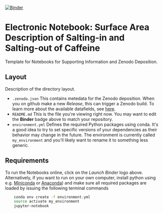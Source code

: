 [![Binder](https://mybinder.org/badge_logo.svg)](https://mybinder.org/v2/gh/mlund/template-for-supporting-information/HEAD)

# Electronic Notebook: Surface Area Description of Salting-in and Salting-out of Caffeine

Template for Notebooks for Supporting Information and Zenodo Deposition.

## Layout

Description of the directory layout.

- `.zenodo.json` This contains metedata for the Zenodo deposition. When you on github make a new
  _Release_, this can trigger a Zenodo build. To learn more about the available datafields, see
  [here](https://developers.zenodo.org/?python#depositions).
- `README.md` This is the file you're viewing right now. You may want to edit the **Binder** badge above to match your repository.
- `environment.yml` Defines the required Python packages using conda. It's a good idea to try to set specific versions of your
  dependencies as their behavior may change in the future.
  The environment is currently called `my_environment` and you'll likely want to rename it to something less generic.

## Requirements

To run the Notebooks online, click on the _Launch Binder_ logo above. Alternatively, if you want to run on your own computer,
install python using e.g. [Miniconda](https://conda.io/miniconda.html) or [Anaconda](https://docs.conda.io))
and make sure all required packages are loaded by issuing the following terminal commands

``` bash
    conda env create -f environment.yml
    source activate my_environment
    jupyter-notebook
```
